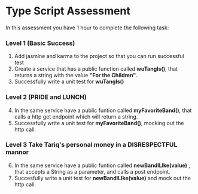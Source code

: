 # Type Script Assessment

In this assessment you have 1 hour to complete the following task:

### Level 1 (Basic Success)
1. Add jasmine and karma to the project so that you can run successful test
2. Create a service that has a public function called **wuTangIs()**, that returns a string with the value **"For the Children"**.
3. Successfully write a unit test for **wuTangIs()**

### Level 2 (PRIDE and LUNCH)

4. In the same service have a public funtion called **myFavoriteBand()**, that calls a http get endpoint which will return a string. 
5. Successfully write a unit test for  **myFavoriteBand()**, mocking out the http call.

### Level 3 Take Tariq's personal money in a DISRESPECTFUL mannor

6. In the same service have a public funtion called **newBandILIke(value)** , that accepts a String as a parameter, and calls a post endpoint.
7. Succesfully write a unit test for **newBandILIke(value)** and mock out the http call.
